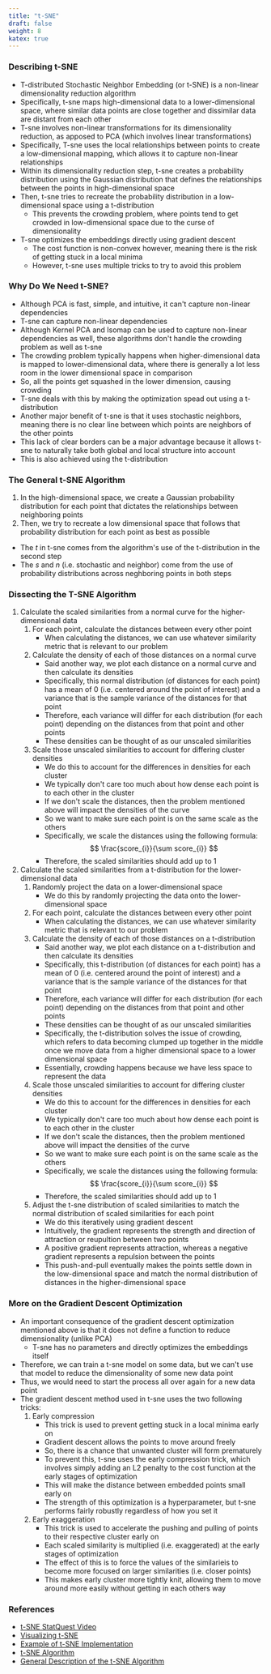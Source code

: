 ```yaml
---
title: "t-SNE"
draft: false
weight: 8
katex: true
---
```


### Describing t-SNE
- T-distributed Stochastic Neighbor Embedding (or t-SNE) is a non-linear dimensionality reduction algorithm
- Specifically, t-sne maps high-dimensional data to a lower-dimensional space, where similar data points are close together and dissimilar data are distant from each other
- T-sne involves non-linear transformations for its dimensionality reduction, as apposed to PCA (which involves linear transformations)
- Specifically, T-sne uses the local relationships between points to create a low-dimensional mapping, which allows it to capture non-linear relationships
- Within its dimensionality reduction step, t-sne creates a probability distribution using the Gaussian distribution that defines the relationships between the points in high-dimensional space
- Then, t-sne tries to recreate the probability distribution in a low-dimensional space using a t-distribution
	- This prevents the crowding problem, where points tend to get crowded in low-dimensional space due to the curse of dimensionality
- T-sne optimizes the embeddings directly using gradient descent
	- The cost function is non-convex however, meaning there is the risk of getting stuck in a local minima
	- However, t-sne uses multiple tricks to try to avoid this problem

### Why Do We Need t-SNE?
- Although PCA is fast, simple, and intuitive, it can't capture non-linear dependencies
- T-sne can capture non-linear dependencies
- Although Kernel PCA and Isomap can be used to capture non-linear dependencies as well, these algorithms don't handle the crowding problem as well as t-sne
- The crowding problem typically happens when higher-dimensional data is mapped to lower-dimensional data, where there is generally a lot less room in the lower dimensional space in comparison
- So, all the points get squashed in the lower dimension, causing crowding
- T-sne deals with this by making the optimization spead out using a t-distribution
- Another major benefit of t-sne is that it uses stochastic neighbors, meaning there is no clear line between which points are neighbors of the other points
- This lack of clear borders can be a major advantage because it allows t-sne to naturally take both global and local structure into account
- This is also achieved using the t-distribution

### The General t-SNE Algorithm
1. In the high-dimensional space, we create a Gaussian probability distribution for each point that dictates the relationships between neighboring points
2. Then, we try to recreate a low dimensional space that follows that probability distribution for each point as best as possible
- The *t* in t-sne comes from the algorithm's use of the t-distribution in the second step
- The *s* and *n* (i.e. stochastic and neighbor) come from the use of probability distributions across neghboring points in both steps

### Dissecting the T-SNE Algorithm
1. Calculate the scaled similarities from a normal curve for the higher-dimensional data
	1. For each point, calculate the distances between every other point
		- When calculating the distances, we can use whatever similarity metric that is relevant to our problem
	2. Calculate the density of each of those distances on a normal curve
		- Said another way, we plot each distance on a normal curve and then calculate its densities
		- Specifically, this normal distribution (of distances for each point) has a mean of 0 (i.e. centered around the point of interest) and a variance that is the sample variance of the distances for that point
		- Therefore, each variance will differ for each distribution (for each point) depending on the distances from that point and other points
		- These densities can be thought of as our unscaled similarities
	3. Scale those unscaled similarities to account for differing cluster densities
		- We do this to account for the differences in densities for each cluster
		- We typically don't care too much about how dense each point is to each other in the cluster
		- If we don't scale the distances, then the problem mentioned above will impact the densities of the curve
		- So we want to make sure each point is on the same scale as the others
		- Specifically, we scale the distances using the following formula:
		$$
		\frac{score_{i}}{\sum score_{i}}
		$$
		- Therefore, the scaled similarities should add up to 1
2. Calculate the scaled similarities from a t-distribution for the lower-dimensional data
	1. Randomly project the data on a lower-dimensional space
		- We do this by randomly projecting the data onto the lower-dimensional space
	2. For each point, calculate the distances between every other point
		- When calculating the distances, we can use whatever similarity metric that is relevant to our problem
	3. Calculate the density of each of those distances on a t-distribution
		- Said another way, we plot each distance on a t-distribution and then calculate its densities
		- Specifically, this t-distribution (of distances for each point) has a mean of 0 (i.e. centered around the point of interest) and a variance that is the sample variance of the distances for that point
		- Therefore, each variance will differ for each distribution (for each point) depending on the distances from that point and other points
		- These densities can be thought of as our unscaled similarities
		- Specifically, the t-distribution solves the issue of crowding, which refers to data becoming clumped up together in the middle once we move data from a higher dimensional space to a lower dimensional space
		- Essentially, crowding happens because we have less space to represent the data
	4. Scale those unscaled similarities to account for differing cluster densities
		- We do this to account for the differences in densities for each cluster
		- We typically don't care too much about how dense each point is to each other in the cluster
		- If we don't scale the distances, then the problem mentioned above will impact the densities of the curve
		- So we want to make sure each point is on the same scale as the others
		- Specifically, we scale the distances using the following formula:
		$$
		\frac{score_{i}}{\sum score_{i}}
		$$
		- Therefore, the scaled similarities should add up to 1
	5. Adjust the t-sne distribution of scaled similarities to match the normal distribution of scaled similarities for each point
		- We do this iteratively using gradient descent
		- Intuitively, the gradient represents the strength and direction of attraction or reupultion between two points
		- A positive gradient represents attraction, whereas a negative gradient represents a repulsion between the points
		- This push-and-pull eventually makes the points settle down in the low-dimensional space and match the normal distribution of distances in the higher-dimensional space

### More on the Gradient Descent Optimization
- An important consequence of the gradient descent optimization mentioned above is that it does not define a function to reduce dimensionality (unlike PCA)
	- T-sne has no parameters and directly optimizes the embeddings itself
- Therefore, we can train a t-sne model on some data, but we can't use that model to reduce the dimensionality of some new data point
- Thus, we would need to start the process all over again for a new data point
- The gradient descent method used in t-sne uses the two following tricks:
	1. Early compression
		- This trick is used to prevent getting stuck in a local minima early on
		- Gradient descent allows the points to move around freely
		- So, there is a chance that unwanted cluster will form prematurely
		- To prevent this, t-sne uses the early compression trick, which involves simply adding an L2 penalty to the cost function at the early stages of optimization
		- This will make the distance between embedded points small early on
		- The strength of this optimization is a hyperparameter, but t-sne performs fairly robustly regardless of how you set it
	2. Early exaggeration
		- This trick is used to accelerate the pushing and pulling of points to their respective cluster early on
		- Each scaled similarity is multiplied (i.e. exaggerated) at the early stages of optimization
		- The effect of this is to force the values of the similarieis to become more focused on larger similarities (i.e. closer points)
		- This makes early cluster more tightly knit, allowing them to move around more easily without getting in each others way

### References
- [t-SNE StatQuest Video](https://www.youtube.com/watch?v=NEaUSP4YerM)
- [Visualizing t-SNE](https://mlexplained.com/2018/09/14/paper-dissected-visualizing-data-using-t-sne-explained/)
- [Example of t-SNE Implementation](https://www.analyticsvidhya.com/blog/2017/01/t-sne-implementation-r-python/)
- [t-SNE Algorithm](https://lvdmaaten.github.io/tsne/)
- [General Description of the t-SNE Algorithm](https://medium.com/@layog/i-do-not-understand-t-sne-part-2-b2f997d177e3)
